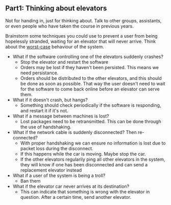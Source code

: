 Part1: Thinking about elevators
---------------------------

Not for handing in, just for thinking about. Talk to other groups, assistants, or even people who have taken the course in previous years.

Brainstorm some techniques you could use to prevent a user from being hopelessly stranded, waiting for an elevator that will never arrive. Think about the [worst-case](http://xkcd.com/748/) behaviour of the system.
 - What if the software controlling one of the elevators suddenly crashes?
   - Stop the elevator and restart the software
   - Orders may be lost if they haven't been persisted. This means we need persistance.
   - Orders should be distributed to the other elevators, and this should be done as soon as possible. That way the user doesn't need to wait for the software to come back online before an elevator can serve them.
 - What if it doesn't crash, but hangs?
   - Something should check periodically if the software is responding, and restart it if it's not.
 - What if a message between machines is lost?
   - Lost packages need to be retransmitted. This can be done through the use of handshaking. 
 - What if the network cable is suddenly disconnected? Then re-connected?
   - With proper handshaking we can ensure no information is lost due to packet loss during the disconnect.
   - If this happens while the car is moving. Maybe stop the car. 
   - If the other elevators regularily ping all other elevators in the system, they will know if one has been disconnected and can send a replacement elevator instead
 - What if a user of the system is being a troll?
   - Ban them
 - What if the elevator car never arrives at its destination?
   - This can indicate that something is wrong with the elevator in question. After a certain time, send another elevator.
